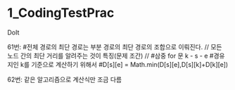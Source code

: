 # 1_CodingTestPrac
DoIt

61번:
#전체 경로의 최단 경로는 부분 경로의 최단 경로의 조합으로 이뤄진다.
//
모든 노드 간의 최단 거리를 알려주는 것이 특징(문제 조간)
//
#삼중 for 문 k - s - e
#경유지인 k를 기준으로 계산하기 위해서
#D[s][e] = Math.min(D[s][e],D[s][k]+D[k][e])

62번: 같은 알고리즘으로 계산식만 조금 다름
